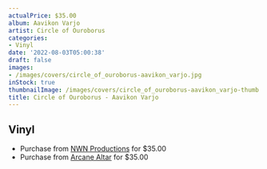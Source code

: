 ```yaml
---
actualPrice: $35.00
album: Aavikon Varjo
artist: Circle of Ouroborus
categories:
- Vinyl
date: '2022-08-03T05:00:38'
draft: false
images:
- /images/covers/circle_of_ouroborus-aavikon_varjo.jpg
inStock: true
thumbnailImage: /images/covers/circle_of_ouroborus-aavikon_varjo-thumb.jpg
title: Circle of Ouroborus - Aavikon Varjo
---
```


## Vinyl
* Purchase from [NWN Productions](http://shop.nwnprod.com/index.php?route=product/product&path=75&product_id=25768&sort=pd.name&order=ASC) for $35.00
* Purchase from [Arcane Altar](https://arcanealtar.bigcartel.com/product/circle-of-ouroborus-aavikon-varjo-12-lp) for $35.00
